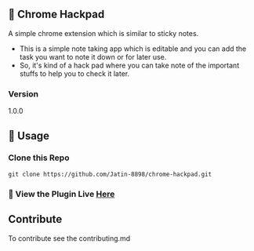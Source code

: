 ##  🔷 Chrome Hackpad
A simple chrome extension which is similar to sticky notes.
- This is a simple note taking app which is editable and you can add the task you want to note it down or for later use. 
- So, it's kind of a hack pad where you can take note of the important stuffs to help you to check it later.

### Version
1.0.0

## 📝 Usage

### Clone this Repo
```
git clone https://github.com/Jatin-8898/chrome-hackpad.git
```

### 🚩 View the Plugin Live [Here](https://chrome.google.com/webstore/detail/hack-pad/ahhhnbaeakjgbfmgbjknbmlckapjnccp)

## Contribute
To contribute see the contributing.md 
